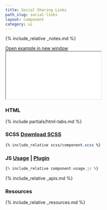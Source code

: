 ```yaml
---
title: Social Sharing Links
path_slug: social-links
layout: component
category: ui
---
```


{% include_relative _notes.md %}

<div class="cf">
	<a href="{{ site.baseurl }}/component/{{ page.path_slug }}/example.html" target="_blank" class="example-link">Open example in new window</a>
</div><!--/.cf-->

<iframe {% if page.iframe_height %}class="h-{{ page.iframe_height }}"{% endif %} src="{{ site.baseurl}}/component/{{ page.path_slug }}/example.html"></iframe>

<h3>HTML</h3>

{% include partials/html-tabs.md %}

<h3>SCSS <span class="link"><a href="scss/component.scss" target="_blank">Download SCSS</a></span></h3>

```scss
{% include_relative scss/component.scss %}
```

<h3>JS <span class="link"><a href="component-usage.js" target="_blank">Usage</a> | <a href="component.js" target="_blank">Plugin</a></span></h3>

```javascript
{% include_relative component-usage.js %}
```

{% include_relative _apis.md %}

<h3>Resources</h3>

{% include_relative _resources.md %}
